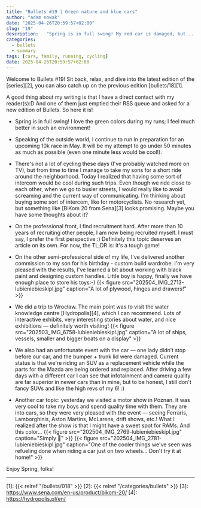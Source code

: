 ```yaml
---
title: "Bullets #19 | Green nature and blue cars"
author: "adam nowak"
date: "2025-04-26T20:59:57+02:00"
slug: "19"
description:   "Spring is in full swing! My red car is damaged, but... I saw a lot of blue ones at the car show!"
categories:
  - bullets
  - summary
tags: [cars, family, running, cycling]
date: 2025-04-26T20:59:57+02:00
---
```


Welcome to Bullets #19! Sit back, relax, and dive into the latest edition of the [series][2], you can also catch up on the previous edition [bullets/18][1].

A good thing about my writing is that I have a direct contact with my reader(s):D And one of them just emptied their RSS queue and asked for a new edition of Bullets. So here it is!

* Spring is in full swing! I love the green colors during my runs; I feel much better in such an environment!
* Speaking of the outside world, I continue to run in preparation for an upcoming 10k race in May. It will be my attempt to go under 50 minutes as much as possible (even one minute less would be cool!).
* There's not a lot of cycling these days (I've probably watched more on TV), but from time to time I manage to take my sons for a short ride around the neighborhood. Today I realized that having some sort of intercom would be cool during such trips. Even though we ride close to each other, when we go to busier streets, I would really like to avoid screaming and the current way of communicating. I'm thinking about buying some sort of intercom, like for motorcyclists. No research yet, but something like [BiKom 20 from Sena][3] looks promising. Maybe you have some thoughts about it?
* On the professional front, I find recruitment hard. After more than 10 years of recruiting other people, I am now being recruited myself. I must say, I prefer the first perspective :) Definitely this topic deserves an article on its own. For now, the TL;DR is: it's a tough game!
* On the other semi-professional side of my life, I've delivered another commission to my son for his birthday - custom build wardrobe. I'm very pleased with the results, I've learned a bit about working with black paint and designing custom handles. Little boy is happy, finally we have enough place to store his toys:-)
{{< figure src="202504_IMG_2713-lubieniebieskipl.jpg" caption="A lot of plywood, hinges and drawers!" >}}

* We did a trip to Wrocław. The main point was to visit the water knowledge centre [Hydropolis][4], which I can recommend. Lots of interactive exhibits, very interesting stories about water, and nice exhibitions — definitely worth visiting!
{{< figure src="202503_IMG_6758-lubieniebieskipl.jpg" caption="A lot of ships, vessels, smaller and bigger boats on a display" >}}
* We also had an unfortunate event with the car — one lady didn’t stop before our car, and the bumper + trunk lid were damaged. Current status is that we're riding an SUV as a replacement vehicle while the parts for the Mazda are being ordered and replaced. After driving a few days with a different car I can see that infotainment and camera quality are far superior in newer cars than in mine, but to be honest, I still don't fancy SUVs and like the high revs of my 6! :)

* Another car topic: yesterday we visited a motor show in Poznan. It was very cool to take my boys and spend quality time with them. They are into cars, so they were very pleased with the event — seeing Ferraris, Lamborghinis, Aston Martins, McLarens, drift shows, etc.! What I realized after the show is that I might have a sweet spot for RAMs. And this color...
{{< figure src="202504_IMG_2769-lubieniebieskipl.jpg" caption="Simply 💙" >}}
{{< figure src="202504_IMG_2781-lubieniebieskipl.jpg" caption="One of the cooler things we've seen was refueling done when riding a car just on two wheels... Don't try it at home!" >}}

Enjoy Spring, folks!

---

[1]: {{< relref "/bullets/018" >}}
[2]: {{< relref "/categories/bullets" >}}
[3]: https://www.sena.com/en-us/product/bikom-20/
[4]: https://hydropolis.pl/en/

